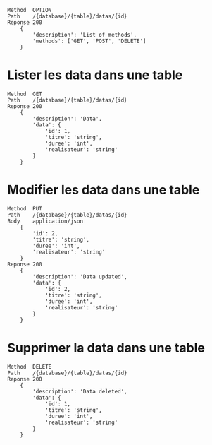     Method  OPTION
    Path    /{database}/{table}/datas/{id}
    Reponse 200
        {
            'description': 'List of methods',
            'methods': ['GET', 'POST', 'DELETE']
        }


# Lister les data dans une table
    Method  GET
    Path    /{database}/{table}/datas/{id}
    Reponse 200
        {
            'description': 'Data',
            'data': {
                'id': 1,
                'titre': 'string',
                'duree': 'int',
                'realisateur': 'string'
            }
        }

# Modifier les data dans une table
    Method  PUT
    Path    /{database}/{table}/datas/{id}
    Body    application/json 
        {
            'id': 2,
            'titre': 'string',
            'duree': 'int',
            'realisateur': 'string'
        }
    Reponse 200
        {
            'description': 'Data updated',
            'data': {
                'id': 2,
                'titre': 'string',
                'duree': 'int',
                'realisateur': 'string'
            }
        }

# Supprimer la data dans une table
    Method  DELETE
    Path    /{database}/{table}/datas/{id}
    Reponse 200
        {
            'description': 'Data deleted',
            'data': {
                'id': 1,
                'titre': 'string',
                'duree': 'int',
                'realisateur': 'string'
            }
        }